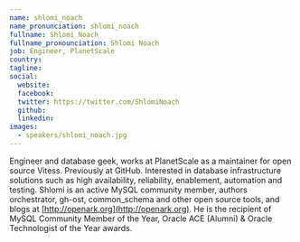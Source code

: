 ```yaml
---
name: shlomi_noach
name_pronunciation: shlomi_noach
fullname: Shlomi Noach
fullname_pronounciation: Shlomi Noach
job: Engineer, PlanetScale
country: 
tagline: 
social:
  website: 
  facebook:
  twitter: https://twitter.com/ShlomiNoach
  github: 
  linkedin: 
images:
  - speakers/shlomi_noach.jpg
---
```


Engineer and database geek, works at PlanetScale as a maintainer for open source Vitess. Previously at GitHub.
Interested in database infrastructure solutions such as high availability, reliability, enablement, automation and testing. Shlomi is an active MySQL community member, authors orchestrator, gh-ost, common_schema and other open source tools, and blogs at [http://openark.org](http://openark.org). He is the recipient of MySQL Community Member of the Year, Oracle ACE (Alumni) & Oracle Technologist of the Year awards.